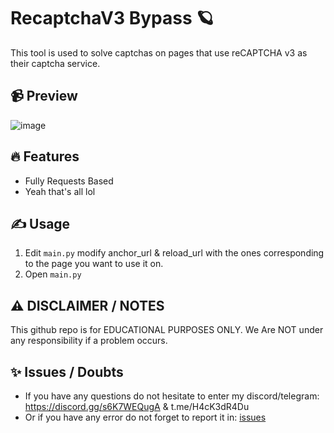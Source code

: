 # RecaptchaV3 Bypass 🪐
This tool is used to solve captchas on pages that use reCAPTCHA v3 as their captcha service.

## 📹 Preview

![image](https://github.com/H4cK3dR4Du/Tiktok-Account-Massreport/assets/118562174/cd1e8d81-5c06-4a5a-b2ff-fcf804bdf4eb)

## 🔥 Features
- Fully Requests Based
- Yeah that's all lol

## ✍️ Usage
1. Edit `main.py` modify anchor_url & reload_url with the ones corresponding to the page you want to use it on.
2. Open `main.py`

## ⚠️ DISCLAIMER / NOTES
This github repo is for EDUCATIONAL PURPOSES ONLY. We Are NOT under any responsibility if a problem occurs.

## ✨ Issues / Doubts

- If you have any questions do not hesitate to enter my discord/telegram: https://discord.gg/s6K7WEQugA & t.me/H4cK3dR4Du
- Or if you have any error do not forget to report it in: [issues](https://github.com/H4cK3dR4Du/RecaptchaV3-Bypass/issues/new)